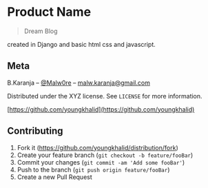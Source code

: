 # Product Name
> Dream Blog

created in Django and basic html css and javascript.

## Meta

B.Karanja – [@Malw0re](https://twitter.com/X_Malw0re) – malw.karanja@gmail.com

Distributed under the XYZ license. See ``LICENSE`` for more information.

[https://github.com/youngkhalid](https://github.com/youngkhalid)

## Contributing

1. Fork it (<https://github.com/youngkhalid/distribution/fork>)
2. Create your feature branch (`git checkout -b feature/fooBar`)
3. Commit your changes (`git commit -am 'Add some fooBar'`)
4. Push to the branch (`git push origin feature/fooBar`)
5. Create a new Pull Request

[wiki]: https://github.com/youngkhalid/distribution/wiki

